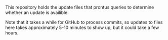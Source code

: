This repository holds the update files that prontus queries to determine whether an update is availible.

Note that it takes a while for GitHub to process commits, so updates to files here takes approximately 5-10 minutes to show up, but it could take a few hours.
